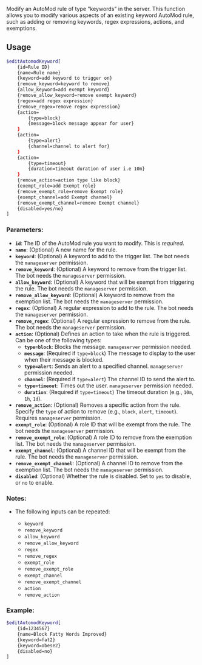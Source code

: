 
Modify an AutoMod rule of type "keywords" in the server. This function allows you to modify various aspects of an existing keyword AutoMod rule, such as adding or removing keywords, regex expressions, actions, and exemptions.

## Usage

```bash
$editAutomodKeyword[
	{id=Rule ID}
	{name=Rule name}
	{keyword=add keyword to trigger on}
	{remove_keyword=keyword to remove}
	{allow_keyword=add exempt keyword}
	{remove_allow_keyword=remove exempt keyword}
	{regex=add regex expression}
	{remove_regex=remove regex expression}
	{action=
		{type=block}
		{message=block message appear for user}
	}
	{action=
		{type=alert}
		{channel=channel to alert for}
	}
	{action=
		{type=timeout}
		{duration=timeout duration of user i.e 10m}
	}
	{remove_action=action type like block}
	{exempt_role=add Exempt role}
	{remove_exempt_role=remove Exempt role}
	{exempt_channel=add Exempt channel}
	{remove_exempt_channel=remove Exempt channel}
	{disabled=yes/no}
]
```

### Parameters:

*   **`id`**: The ID of the AutoMod rule you want to modify. This is *required*.
*   **`name`**:  (Optional) A new name for the rule.
*   **`keyword`**: (Optional) A keyword to add to the trigger list.  The bot needs the  `manageserver` permission.
*   **`remove_keyword`**: (Optional) A keyword to remove from the trigger list.  The bot needs the `manageserver` permission.
*   **`allow_keyword`**: (Optional) A keyword that will be exempt from triggering the rule. The bot needs the `manageserver` permission.
*   **`remove_allow_keyword`**: (Optional) A keyword to remove from the exemption list. The bot needs the `manageserver` permission.
*   **`regex`**: (Optional) A regular expression to add to the rule. The bot needs the `manageserver` permission.
*   **`remove_regex`**: (Optional) A regular expression to remove from the rule. The bot needs the `manageserver` permission.
*   **`action`**: (Optional) Defines an action to take when the rule is triggered. Can be one of the following types:
    *   **`type=block`**: Blocks the message.  `manageserver` permission needed.
    *   **`message`**: (Required if `type=block`) The message to display to the user when their message is blocked.
    *   **`type=alert`**: Sends an alert to a specified channel. `manageserver` permission needed.
    *   **`channel`**: (Required if `type=alert`) The channel ID to send the alert to.
    *   **`type=timeout`**: Times out the user. `manageserver` permission needed.
    *   **`duration`**: (Required if `type=timeout`) The timeout duration (e.g., `10m`, `1h`, `1d`).
*   **`remove_action`**: (Optional) Removes a specific action from the rule.  Specify the `type` of action to remove (e.g., `block`, `alert`, `timeout`). Requires `manageserver` permission.
*   **`exempt_role`**: (Optional)  A role ID that will be exempt from the rule. The bot needs the `manageserver` permission.
*   **`remove_exempt_role`**: (Optional) A role ID to remove from the exemption list. The bot needs the `manageserver` permission.
*   **`exempt_channel`**: (Optional) A channel ID that will be exempt from the rule. The bot needs the `manageserver` permission.
*   **`remove_exempt_channel`**: (Optional) A channel ID to remove from the exemption list. The bot needs the `manageserver` permission.
*   **`disabled`**: (Optional) Whether the rule is disabled.  Set to `yes` to disable, or `no` to enable.

### Notes:
*   The following inputs can be repeated:

    *   `keyword`
    *   `remove_keyword`
    *   `allow_keyword`
    *   `remove_allow_keyword`
    *   `regex`
    *   `remove_regex`
    *   `exempt_role`
    *   `remove_exempt_role`
    *   `exempt_channel`
    *   `remove_exempt_channel`
    *   `action`
    *   `remove_action`

### Example:

```bash
$editAutomodKeyword[
	{id=1234567}
	{name=Block Fatty Words Improved}
	{keyword=fat2}
	{keyword=obese2}
	{disabled=no}
]
```
